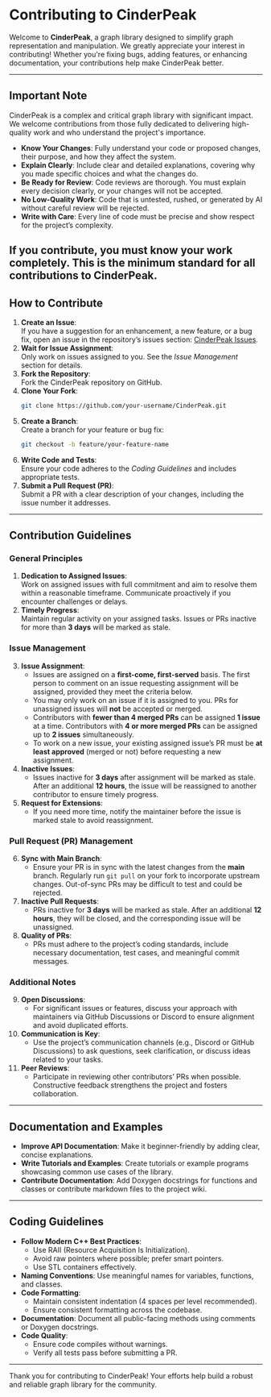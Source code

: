 # Contributing to CinderPeak

Welcome to **CinderPeak**, a graph library designed to simplify graph representation and manipulation. We greatly appreciate your interest in contributing! Whether you're fixing bugs, adding features, or enhancing documentation, your contributions help make CinderPeak better.

---

## Important Note

CinderPeak is a complex and critical graph library with significant impact. We welcome contributions from those fully dedicated to delivering high-quality work and who understand the project's importance.

- **Know Your Changes**: Fully understand your code or proposed changes, their purpose, and how they affect the system.
- **Explain Clearly**: Include clear and detailed explanations, covering why you made specific choices and what the changes do.
- **Be Ready for Review**: Code reviews are thorough. You must explain every decision clearly, or your changes will not be accepted.
- **No Low-Quality Work**: Code that is untested, rushed, or generated by AI without careful review will be rejected.
- **Write with Care**: Every line of code must be precise and show respect for the project’s complexity.

**If you contribute, you must know your work completely.** This is the minimum standard for all contributions to CinderPeak.
---

## How to Contribute

1. **Create an Issue**:  
   If you have a suggestion for an enhancement, a new feature, or a bug fix, open an issue in the repository’s issues section: [CinderPeak Issues](https://github.com/SharonIV0x86/CinderPeak/issues/new).
2. **Wait for Issue Assignment**:  
   Only work on issues assigned to you. See the *Issue Management* section for details.
3. **Fork the Repository**:  
   Fork the CinderPeak repository on GitHub.
4. **Clone Your Fork**:  
   ```bash
   git clone https://github.com/your-username/CinderPeak.git
   ```
5. **Create a Branch**:  
   Create a branch for your feature or bug fix:
   ```bash
   git checkout -b feature/your-feature-name
   ```
6. **Write Code and Tests**:  
   Ensure your code adheres to the *Coding Guidelines* and includes appropriate tests.
7. **Submit a Pull Request (PR)**:  
   Submit a PR with a clear description of your changes, including the issue number it addresses.

---

## Contribution Guidelines

### General Principles
1. **Dedication to Assigned Issues**:  
   Work on assigned issues with full commitment and aim to resolve them within a reasonable timeframe. Communicate proactively if you encounter challenges or delays.
2. **Timely Progress**:  
   Maintain regular activity on your assigned tasks. Issues or PRs inactive for more than **3 days** will be marked as stale.

### Issue Management
3. **Issue Assignment**:  
   - Issues are assigned on a **first-come, first-served** basis. The first person to comment on an issue requesting assignment will be assigned, provided they meet the criteria below.
   - You may only work on an issue if it is assigned to you. PRs for unassigned issues will **not** be accepted or merged.
   - Contributors with **fewer than 4 merged PRs** can be assigned **1 issue** at a time. Contributors with **4 or more merged PRs** can be assigned up to **2 issues** simultaneously.
   - To work on a new issue, your existing assigned issue’s PR must be **at least approved** (merged or not) before requesting a new assignment.
4. **Inactive Issues**:  
   - Issues inactive for **3 days** after assignment will be marked as stale. After an additional **12 hours**, the issue will be reassigned to another contributor to ensure timely progress.
5. **Request for Extensions**:  
   - If you need more time, notify the maintainer before the issue is marked stale to avoid reassignment.

### Pull Request (PR) Management
6. **Sync with Main Branch**:  
   - Ensure your PR is in sync with the latest changes from the **main** branch. Regularly run `git pull` on your fork to incorporate upstream changes. Out-of-sync PRs may be difficult to test and could be rejected.
7. **Inactive Pull Requests**:  
   - PRs inactive for **3 days** will be marked as stale. After an additional **12 hours**, they will be closed, and the corresponding issue will be unassigned.
8. **Quality of PRs**:  
   - PRs must adhere to the project’s coding standards, include necessary documentation, test cases, and meaningful commit messages.

### Additional Notes
9. **Open Discussions**:  
   - For significant issues or features, discuss your approach with maintainers via GitHub Discussions or Discord to ensure alignment and avoid duplicated efforts.
10. **Communication is Key**:  
    - Use the project’s communication channels (e.g., Discord or GitHub Discussions) to ask questions, seek clarification, or discuss ideas related to your tasks.
11. **Peer Reviews**:  
    - Participate in reviewing other contributors’ PRs when possible. Constructive feedback strengthens the project and fosters collaboration.

---

## Documentation and Examples
- **Improve API Documentation**: Make it beginner-friendly by adding clear, concise explanations.
- **Write Tutorials and Examples**: Create tutorials or example programs showcasing common use cases of the library.
- **Contribute Documentation**: Add Doxygen docstrings for functions and classes or contribute markdown files to the project wiki.

---

## Coding Guidelines
- **Follow Modern C++ Best Practices**:  
   - Use RAII (Resource Acquisition Is Initialization).  
   - Avoid raw pointers where possible; prefer smart pointers.  
   - Use STL containers effectively.
- **Naming Conventions**: Use meaningful names for variables, functions, and classes.
- **Code Formatting**:  
   - Maintain consistent indentation (4 spaces per level recommended).  
   - Ensure consistent formatting across the codebase.
- **Documentation**: Document all public-facing methods using comments or Doxygen docstrings.
- **Code Quality**:  
   - Ensure code compiles without warnings.  
   - Verify all tests pass before submitting a PR.

---

Thank you for contributing to CinderPeak! Your efforts help build a robust and reliable graph library for the community.
